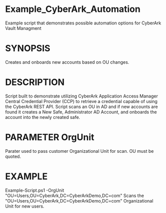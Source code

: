 # Example_CyberArk_Automation
Example script that demonstrates possible automation options for CyberArk Vault Managment

# SYNOPSIS
Creates and onboards new accounts based on OU changes.

# DESCRIPTION
Script built to demonstrate utilizing CyberArk Application Access Manager Central Credential Provider (CCP) to retrieve 
a credential capable of using the CyberArk REST API. Script scans an OU in AD and if new accounts are found it creates 
a New Safe, Administrator AD Account, and onboards the account into the newly created safe.

# PARAMETER OrgUnit
Parater used to pass customer Organizational Unit for scan. OU must be quoted.

# EXAMPLE
Example-Script.ps1 -OrgUnit "OU=Users,OU=CyberArk,DC=CyberArkDemo,DC=com"
Scans the "OU=Users,OU=CyberArk,DC=CyberArkDemo,DC=com" Organizational Unit for new users.
